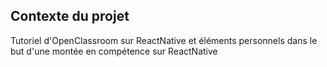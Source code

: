 ## Contexte du projet 

Tutoriel d'OpenClassroom sur ReactNative et éléments personnels dans le but d'une montée en compétence sur ReactNative